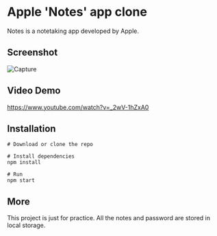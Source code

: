 # Apple 'Notes' app clone
Notes is a notetaking app developed by Apple.

## Screenshot

![Capture](https://user-images.githubusercontent.com/85205294/178161491-867c7faa-3b09-4a13-873c-2140adfbc126.PNG)


## Video Demo
https://www.youtube.com/watch?v=_2wV-1hZxA0



## Installation
```
# Download or clone the repo

# Install dependencies
npm install

# Run
npm start
```

## More
This project is just for practice. All the notes and password are stored in local storage.


